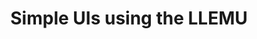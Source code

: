 ---
layout: default
title: Simple UIs using the LLEMU
parent: The V5 Programming Bible
nav_order: 11
---